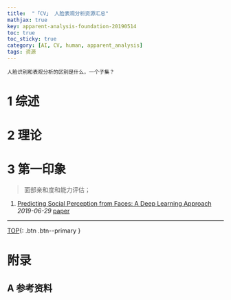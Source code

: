 ```yaml
---
title:  "「CV」 人脸表观分析资源汇总"
mathjax: true
key: apparent-analysis-foundation-20190514
toc: true
toc_sticky: true
category: [AI, CV, human, apparent_analysis]
tags: 资源
---
```

<span id='head'></span>  

<!--more-->
`人脸识别和表观分析的区别是什么，一个子集？`   

# 1 综述

# 2 理论

# 3 第一印象
>面部亲和度和能力评估；    

1. [Predicting Social Perception from Faces: A Deep Learning Approach](http://cn.arxiv.org/abs/1907.00217)    
*2019-06-29* [paper](https://arxiv.org/abs/1907.00217)    



-------------------  
[TOP](#head){: .btn .btn--primary }



# 附录
## A 参考资料

